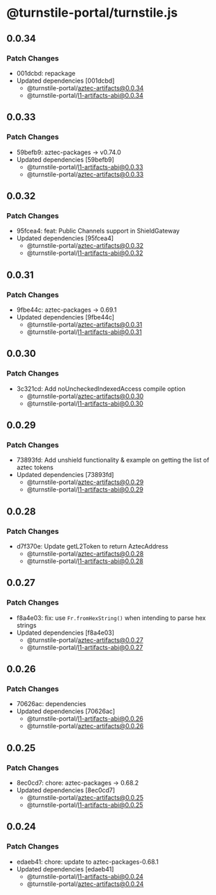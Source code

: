 # @turnstile-portal/turnstile.js

## 0.0.34

### Patch Changes

- 001dcbd: repackage
- Updated dependencies [001dcbd]
  - @turnstile-portal/aztec-artifacts@0.0.34
  - @turnstile-portal/l1-artifacts-abi@0.0.34

## 0.0.33

### Patch Changes

- 59befb9: aztec-packages -> v0.74.0
- Updated dependencies [59befb9]
  - @turnstile-portal/l1-artifacts-abi@0.0.33
  - @turnstile-portal/aztec-artifacts@0.0.33

## 0.0.32

### Patch Changes

- 95fcea4: feat: Public Channels support in ShieldGateway
- Updated dependencies [95fcea4]
  - @turnstile-portal/aztec-artifacts@0.0.32
  - @turnstile-portal/l1-artifacts-abi@0.0.32

## 0.0.31

### Patch Changes

- 9fbe44c: aztec-packages -> 0.69.1
- Updated dependencies [9fbe44c]
  - @turnstile-portal/aztec-artifacts@0.0.31
  - @turnstile-portal/l1-artifacts-abi@0.0.31

## 0.0.30

### Patch Changes

- 3c321cd: Add noUncheckedIndexedAccess compile option
  - @turnstile-portal/aztec-artifacts@0.0.30
  - @turnstile-portal/l1-artifacts-abi@0.0.30

## 0.0.29

### Patch Changes

- 73893fd: Add unshield functionality & example on getting the list of aztec tokens
- Updated dependencies [73893fd]
  - @turnstile-portal/aztec-artifacts@0.0.29
  - @turnstile-portal/l1-artifacts-abi@0.0.29

## 0.0.28

### Patch Changes

- d7f370e: Update getL2Token to return AztecAddress
  - @turnstile-portal/aztec-artifacts@0.0.28
  - @turnstile-portal/l1-artifacts-abi@0.0.28

## 0.0.27

### Patch Changes

- f8a4e03: fix: use `Fr.fromHexString()` when intending to parse hex strings
- Updated dependencies [f8a4e03]
  - @turnstile-portal/aztec-artifacts@0.0.27
  - @turnstile-portal/l1-artifacts-abi@0.0.27

## 0.0.26

### Patch Changes

- 70626ac: dependencies
- Updated dependencies [70626ac]
  - @turnstile-portal/l1-artifacts-abi@0.0.26
  - @turnstile-portal/aztec-artifacts@0.0.26

## 0.0.25

### Patch Changes

- 8ec0cd7: chore: aztec-packages -> 0.68.2
- Updated dependencies [8ec0cd7]
  - @turnstile-portal/aztec-artifacts@0.0.25
  - @turnstile-portal/l1-artifacts-abi@0.0.25

## 0.0.24

### Patch Changes

- edaeb41: chore: update to aztec-packages-0.68.1
- Updated dependencies [edaeb41]
  - @turnstile-portal/l1-artifacts-abi@0.0.24
  - @turnstile-portal/aztec-artifacts@0.0.24
